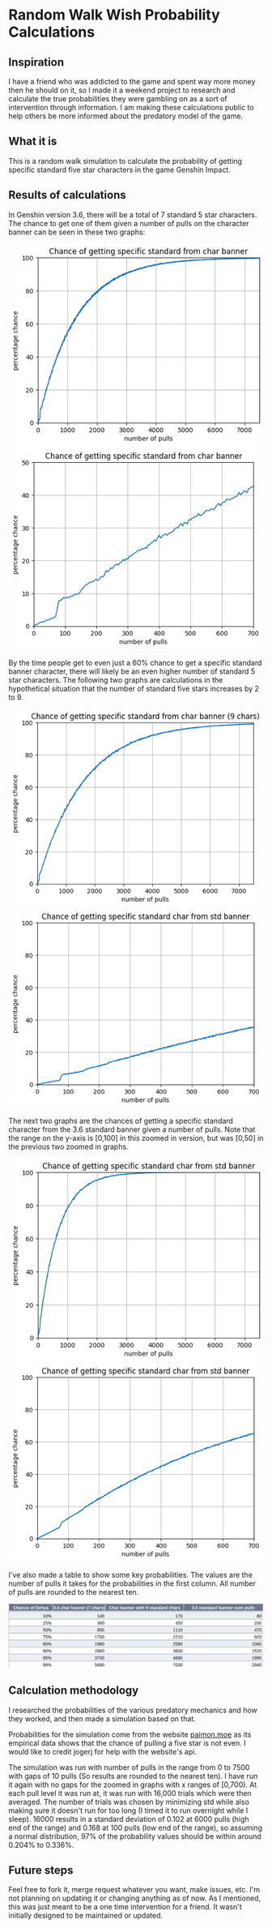 # Random Walk Wish Probability Calculations

## Inspiration

I have a friend who was addicted to the game and spent way more money then he should on it, so I made it a weekend project to research and calculate the true probabilities they were gambling on as a sort of intervention through information. I am making these calculations public to help others be more informed about the predatory model of the game.

## What it is
This is a random walk simulation to calculate the probability of getting specific standard five star characters in the game Genshin Impact. 

## Results of calculations
In Genshin version 3.6, there will be a total of 7 standard 5 star characters. The chance to get one of them given a number of pulls on the character banner can be seen in these two graphs:

![7 characters char banner graph](char_7_full.png)
![7 characters char banner graph](char_7_partial.png)

By the time people get to even just a 60% chance to get a specific standard banner character, there will likely be an even higher number of standard 5 star characters. The following two graphs are calculations in the hypothetical situation that the number of standard five stars increases by 2 to 9.

![9 characters char banner graph](char_9_full.png)
![9 characters char banner graph](char_9_partial.png)

The next two graphs are the chances of getting a specific standard character from the 3.6 standard banner given a number of pulls. Note that the range on the y-axis is [0,100] in this zoomed in version, but was [0,50] in the previous two zoomed in graphs.

![standard banner graph](std_c_full.png)
![standard banner graph](std_c_partial.png)

I've also made a table to show some key probabilities. The values are the number of pulls it takes for the probabilities in the first column. All number of pulls are rounded to the nearest ten.

![specific standard char table](table.png)

## Calculation methodology
I researched the probabilities of the various predatory mechanics and how they worked, and then made a simulation based on that.

Probabilities for the simulation come from the website <a href="https://paimon.moe/wish/tally">paimon.moe</a> as its empirical data shows that the chance of pulling a five star is not even. I would like to credit jogerj for help with the website's api.

 The simulation was run with number of pulls in the range from 0 to 7500 with gaps of 10 pulls (So results are rounded to the nearest ten). I have run it again with no gaps for the zoomed in graphs with x ranges of [0,700). At each pull level it was run at, it was run with 16,000 trials which were then averaged. The number of trials was chosen by minimizing std while also making sure it doesn't run for too long (I timed it to run overnight while I sleep). 16000 results in a standard deviation of 0.102 at 6000 pulls (high end of the range) and 0.168 at 100 pulls (low end of the range), so assuming a normal distribution, 97% of the probability values should be within around 0.204% to 0.336%.

## Future steps
Feel free to fork it, merge request whatever you want, make issues, etc. I'm not planning on updating it or changing anything as of now. As I mentioned, this was just meant to be a one time intervention for a friend. It wasn't initially designed to be maintained or updated.
